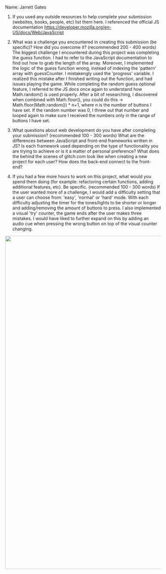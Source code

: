 Name: Jarrett Gates

1. If you used any outside resources to help complete your submission (websites, books, people, etc) list them here. 
  I referenced the official JS documentation https://developer.mozilla.org/en-US/docs/Web/JavaScript

2. What was a challenge you encountered in creating this submission (be specific)? How did you overcome it? (recommended 200 - 400 words) 
  The biggest challenge I encountered during this project was completing the guess function. I had to refer to the JavaScript documentation to find out how to grab the length of the array. 
  Moreover, I implemented the logic of the guess function wrong, instead of indexing the 'pattern' array with guessCounter. I mistakengly used the 'progress' variable. I realized this mistake after I finished writing out the function, and had 
  issues playing the game.
  While completing the random guess optional feature, I referred to the JS docs once again to understand how Math.random() is used properly. After a bit of researching, I discovered when combined with Math.floor(), you could do this -> Math.floor(Math.random()) * n+1, where n is the number of buttons I have set. If the random number was 0, I threw out that number and looped again to make sure I received the numbers only in the range of buttons I have set. 

3. What questions about web development do you have after completing your submission? (recommended 100 - 300 words)
   What are the differences between JavaScript and front-end frameworks written in JS? Is each framework used depending on the type of functionality you are trying to achieve or is it a matter of personal preference?
   What does the behind the scenes of glitch.com look like when creating a new project for each user? 
   How does the back-end connect to the front-end?
  

4. If you had a few more hours to work on this project, what would you spend them doing (for example: refactoring certain functions, adding additional features, etc). Be specific. (recommended 100 - 300 words) 
  If the user wanted more of a challenge, I would add a difficulty setting that a user can choose from: 'easy', 'normal' or 'hard' mode. With each difficulty adjusting the timer for the tones/lights to be shorter or longer and adding/removing the amount of buttons to press. 
  I also implemented a visual 'try' counter, the game ends after the user makes three mistakes. I would have liked to further expand on this by adding an audio cue when pressing the wrong button on top of the visual counter changing.
  
  
 <img src="http://g.recordit.co/Fa9ireaxfd.gif" width=1080><br>
